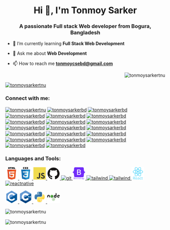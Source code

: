 <h1 align="center">Hi 👋, I'm Tonmoy Sarker</h1>
<h3 align="center">A passionate Full stack Web developer from Bogura, Bangladesh</h3>





- 🌱 I’m currently learning **Full Stack Web Development**

- 💬 Ask me about **Web Development**

- 📫 How to reach me **tonmoycsebd@gmail.com**
  <p align="right"> <img src="https://komarev.com/ghpvc/?username=tonmoysarkertnu&label=Profile%20views&color=0e75b6&style=flat" alt="tonmoysarkertnu" /> </p>
<p align="left"> <a href="https://github.com/ryo-ma/github-profile-trophy"><img src="https://github-profile-trophy.vercel.app/?username=tonmoysarkertnu" alt="tonmoysarkertnu" /></a> </p>

<h3 align="left">Connect with me:</h3>
<p align="left">
<a href="https://dev.to/tonmoysarkerbd" target="blank"><img align="center" src="https://raw.githubusercontent.com/rahuldkjain/github-profile-readme-generator/master/src/images/icons/Social/devto.svg" alt="tonmoysarkertnu" height="30" width="40" /></a>
<a href="https://twitter.com/tonmoysarkerbd" target="blank"><img align="center" src="https://raw.githubusercontent.com/rahuldkjain/github-profile-readme-generator/master/src/images/icons/Social/twitter.svg" alt="tonmoysarkerbd" height="30" width="40" /></a>
<a href="https://linkedin.com/in/tonmoysarkerbd" target="blank"><img align="center" src="https://raw.githubusercontent.com/rahuldkjain/github-profile-readme-generator/master/src/images/icons/Social/linked-in-alt.svg" alt="tonmoysarkerbd" height="30" width="40" /></a>
<a href="https://stackoverflow.com/users/28518943/tonmoysarkerbd" target="blank"><img align="center" src="https://raw.githubusercontent.com/rahuldkjain/github-profile-readme-generator/master/src/images/icons/Social/stack-overflow.svg" alt="tonmoysarkerbd" height="30" width="40" /></a>
<a href="https://codesandbox.com/tonmoysarkerbd" target="blank"><img align="center" src="https://raw.githubusercontent.com/rahuldkjain/github-profile-readme-generator/master/src/images/icons/Social/codesandbox.svg" alt="tonmoysarkerbd" height="30" width="40" /></a>
<a href="https://kaggle.com/tonmoysarkerbd" target="blank"><img align="center" src="https://raw.githubusercontent.com/rahuldkjain/github-profile-readme-generator/master/src/images/icons/Social/kaggle.svg" alt="tonmoysarkerbd" height="30" width="40" /></a>
<a href="https://fb.com/tonmoysarkerbd" target="blank"><img align="center" src="https://raw.githubusercontent.com/rahuldkjain/github-profile-readme-generator/master/src/images/icons/Social/facebook.svg" alt="tonmoysarkerbd" height="30" width="40" /></a>
<a href="https://instagram.com/tonmoysarkerbd" target="blank"><img align="center" src="https://raw.githubusercontent.com/rahuldkjain/github-profile-readme-generator/master/src/images/icons/Social/instagram.svg" alt="tonmoysarkerbd" height="30" width="40" /></a>
<a href="https://dribbble.com/tonmoysarkerbd" target="blank"><img align="center" src="https://raw.githubusercontent.com/rahuldkjain/github-profile-readme-generator/master/src/images/icons/Social/dribbble.svg" alt="tonmoysarkerbd" height="30" width="40" /></a>
<a href="https://www.behance.net/tonmoysarkerbd" target="blank"><img align="center" src="https://raw.githubusercontent.com/rahuldkjain/github-profile-readme-generator/master/src/images/icons/Social/behance.svg" alt="tonmoysarkerbd" height="30" width="40" /></a>
<a href="https://hashnode.com/tonmoysarkerbd" target="blank"><img align="center" src="https://raw.githubusercontent.com/rahuldkjain/github-profile-readme-generator/master/src/images/icons/Social/hashnode.svg" alt="tonmoysarkerbd" height="30" width="40" /></a>
<a href="https://medium.com/tonmoysarkerbd" target="blank"><img align="center" src="https://raw.githubusercontent.com/rahuldkjain/github-profile-readme-generator/master/src/images/icons/Social/medium.svg" alt="tonmoysarkerbd" height="30" width="40" /></a>
<a href="https://www.youtube.com/c/tonmoysarkerbd" target="blank"><img align="center" src="https://raw.githubusercontent.com/rahuldkjain/github-profile-readme-generator/master/src/images/icons/Social/youtube.svg" alt="tonmoysarkerbd" height="30" width="40" /></a>
<a href="https://www.codechef.com/users/tonmoysarkerbd" target="blank"><img align="center" src="https://cdn.jsdelivr.net/npm/simple-icons@3.1.0/icons/codechef.svg" alt="tonmoysarkerbd" height="30" width="40" /></a>
<a href="https://www.hackerrank.com/tonmoysarkerbd" target="blank"><img align="center" src="https://raw.githubusercontent.com/rahuldkjain/github-profile-readme-generator/master/src/images/icons/Social/hackerrank.svg" alt="tonmoysarkerbd" height="30" width="40" /></a>
<a href="https://codeforces.com/profile/tonmoysarkerbd" target="blank"><img align="center" src="https://raw.githubusercontent.com/rahuldkjain/github-profile-readme-generator/master/src/images/icons/Social/codeforces.svg" alt="tonmoysarkerbd" height="30" width="40" /></a>
<a href="https://www.leetcode.com/tonmoysarkerbd" target="blank"><img align="center" src="https://raw.githubusercontent.com/rahuldkjain/github-profile-readme-generator/master/src/images/icons/Social/leet-code.svg" alt="tonmoysarkerbd" height="30" width="40" /></a>
<a href="https://www.hackerearth.com/tonmoysarkerbd" target="blank"><img align="center" src="https://raw.githubusercontent.com/rahuldkjain/github-profile-readme-generator/master/src/images/icons/Social/hackerearth.svg" alt="tonmoysarkerbd" height="30" width="40" /></a>
<a href="https://www.topcoder.com/members/tonmoysarkerbd" target="blank"><img align="center" src="https://raw.githubusercontent.com/rahuldkjain/github-profile-readme-generator/master/src/images/icons/Social/topcoder.svg" alt="tonmoysarkerbd" height="30" width="40" /></a>
<a href="https://discord.gg/tonmoysarkerbd" target="blank"><img align="center" src="https://raw.githubusercontent.com/rahuldkjain/github-profile-readme-generator/master/src/images/icons/Social/discord.svg" alt="tonmoysarkerbd" height="30" width="40" /></a>

</p>

<h3 align="left">Languages and Tools:</h3>
<p align="left"> <a href="https://www.w3.org/html/" target="_blank" rel="noreferrer"> <img src="https://raw.githubusercontent.com/devicons/devicon/master/icons/html5/html5-original-wordmark.svg" alt="html5" width="40" height="40"/> </a>
<a href="https://www.w3schools.com/css/" target="_blank" rel="noreferrer"> <img src="https://raw.githubusercontent.com/devicons/devicon/master/icons/css3/css3-original-wordmark.svg" alt="css3" width="40" height="40"/> </a> 
<a href="https://developer.mozilla.org/en-US/docs/Web/JavaScript" target="_blank" rel="noreferrer"> <img src="https://raw.githubusercontent.com/devicons/devicon/master/icons/javascript/javascript-original.svg" alt="javascript" width="40" height="40"/> </a>
<a href="https://github.com/" target="_blank" rel="noreferrer"> <img src="https://raw.githubusercontent.com/devicons/devicon/refs/heads/master/icons/github/github-original.svg" alt="git" width="40" height="40"/> </a> 
<a href="https://git-scm.com/" target="_blank" rel="noreferrer"> <img src="https://www.vectorlogo.zone/logos/git-scm/git-scm-icon.svg" alt="git" width="40" height="40"/> </a> 
<a href="https://getbootstrap.com" target="_blank" rel="noreferrer"> <img src="https://raw.githubusercontent.com/devicons/devicon/master/icons/bootstrap/bootstrap-plain-wordmark.svg" alt="bootstrap" width="40" height="40"/> </a> 
<a href="https://tailwindcss.com/" target="_blank" rel="noreferrer"> <img src="https://www.vectorlogo.zone/logos/tailwindcss/tailwindcss-icon.svg" alt="tailwind" width="40" height="40"/> </a>
<a href="https://daisyui.com/" target="_blank" rel="noreferrer"> <img src="https://img.daisyui.com/images/daisyui/mark-rotating.svg" alt="tailwind" width="40" height="40"/> </a>
<a href="https://reactjs.org/" target="_blank" rel="noreferrer"> <img src="https://raw.githubusercontent.com/devicons/devicon/master/icons/react/react-original-wordmark.svg" alt="react" width="40" height="40"/> </a> <a href="https://reactnative.dev/" target="_blank" rel="noreferrer"> <img src="https://reactnative.dev/img/header_logo.svg" alt="reactnative" width="40" height="40"/> </a>

<a href="https://www.cprogramming.com/" target="_blank" rel="noreferrer"> <img src="https://raw.githubusercontent.com/devicons/devicon/master/icons/c/c-original.svg" alt="c" width="40" height="40"/> </a>
 <a href="https://www.w3schools.com/cpp/" target="_blank" rel="noreferrer"> <img src="https://raw.githubusercontent.com/devicons/devicon/master/icons/cplusplus/cplusplus-original.svg" alt="cplusplus" width="40" height="40"/> </a> 
 <a href="https://www.python.org" target="_blank" rel="noreferrer"> <img src="https://raw.githubusercontent.com/devicons/devicon/master/icons/python/python-original.svg" alt="python" width="40" height="40"/> </a>
<a href="https://nodejs.org" target="_blank" rel="noreferrer"> <img src="https://raw.githubusercontent.com/devicons/devicon/master/icons/nodejs/nodejs-original-wordmark.svg" alt="nodejs" width="40" height="40"/> </a>   
  </p>

<p><img align="center" src="https://github-readme-stats.vercel.app/api/top-langs?username=tonmoysarkertnu&show_icons=true&locale=en&layout=compact" alt="tonmoysarkertnu" /></p>
<!-- <p>&nbsp;<img align="center" src="https://github-readme-stats.vercel.app/api?username=tonmoysarkerbd&show_icons=true&locale=en" alt="tonmoysarkerbd" /></p> -->

<p><img align="center" src="https://github-readme-streak-stats.herokuapp.com/?user=tonmoysarkertnu&" alt="tonmoysarkertnu" /></p>
